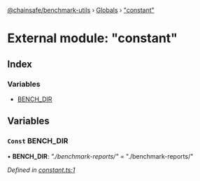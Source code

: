 [@chainsafe/benchmark-utils](../README.md) › [Globals](../globals.md) › ["constant"](_constant_.md)

# External module: "constant"

## Index

### Variables

* [BENCH_DIR](_constant_.md#const-bench_dir)

## Variables

### `Const` BENCH_DIR

• **BENCH_DIR**: *"./benchmark-reports/"* = "./benchmark-reports/"

*Defined in [constant.ts:1](https://github.com/ChainSafe/lodestar/blob/e2d6cf7/packages/benchmark-utils/src/constant.ts#L1)*
